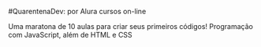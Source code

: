 #QuarentenaDev: por Alura cursos on-line

Uma maratona de 10 aulas para criar seus primeiros códigos!
Programação com JavaScript, além de HTML e CSS
